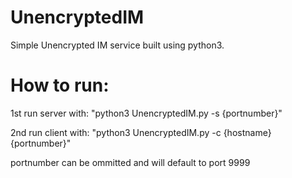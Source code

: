 # UnencryptedIM

Simple Unencrypted IM service built using python3.

# How to run:

1st run server with: "python3 UnencryptedIM.py -s {portnumber}"

2nd run client with: "python3 UnencryptedIM.py -c {hostname} {portnumber}"
  
  
  portnumber can be ommitted and will default to port 9999
